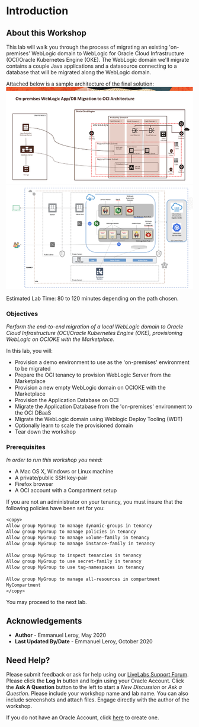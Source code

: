 # Introduction

## About this Workshop

This lab will walk you through the process of migrating an existing 'on-premises' WebLogic domain to WebLogic for <if type="oci">Oracle Cloud Infrastructure (OCI)</if><if type="oke">Oracle Kubernetes Engine (OKE)</if>. The WebLogic domain we'll migrate contains a couple Java applications and a datasource connecting to a database that will be migrated along the WebLogic domain.

Attached below is a sample architecture of the final solution:
<if type="oci">
![](./images/Architecture.png)
</if>
<if type="oke">
![](./images/arch-oke.png)
</if>

Estimated Lab Time: 80 to 120 minutes depending on the path chosen.

### Objectives

*Perform the end-to-end migration of a local WebLogic domain to <if type="oci">Oracle Cloud Infrastructure (OCI)</if><if type="oke">Oracle Kubernetes Engine (OKE)</if>, provisioning WebLogic on <if type="oci">OCI</if><if type="oke">OKE</if> with the Marketplace.*

In this lab, you will:
- Provision a demo environment to use as the 'on-premises' environment to be migrated
- Prepare the OCI tenancy to provision WebLogic Server from the Marketplace
- Provision a new empty WebLogic domain on <if type="oci">OCI</if><if type="oke">OKE</if> with the Marketplace
- Provision the Application Database on OCI
- Migrate the Application Database from the 'on-premises' environment to the OCI DBaaS
- Migrate the WebLogic domain using Weblogic Deploy Tooling (WDT)
- Optionally learn to scale the provisioned domain
- Tear down the workshop

### Prerequisites

*In order to run this workshop you need:*

* A Mac OS X, Windows or Linux machine
* A private/public SSH key-pair
* Firefox browser
* A OCI account with a Compartment setup

If you are not an administrator on your tenancy, you must insure that the following policies have been set for you:

```
<copy>
Allow group MyGroup to manage dynamic-groups in tenancy
Allow group MyGroup to manage policies in tenancy
Allow group MyGroup to manage volume-family in tenancy
Allow group MyGroup to manage instance-family in tenancy

Allow group MyGroup to inspect tenancies in tenancy
Allow group MyGroup to use secret-family in tenancy
Allow group MyGroup to use tag-namespaces in tenancy

Allow group MyGroup to manage all-resources in compartment MyCompartment
</copy>
```

You may proceed to the next lab.

## Acknowledgements

 - **Author** - Emmanuel Leroy, May 2020
 - **Last Updated By/Date** - Emmanuel Leroy, October 2020

## Need Help?
Please submit feedback or ask for help using our [LiveLabs Support Forum](https://community.oracle.com/tech/developers/categories/Weblogic). Please click the **Log In** button and login using your Oracle Account. Click the **Ask A Question** button to the left to start a *New Discussion* or *Ask a Question*.  Please include your workshop name and lab name.  You can also include screenshots and attach files.  Engage directly with the author of the workshop.

If you do not have an Oracle Account, click [here](https://profile.oracle.com/myprofile/account/create-account.jspx) to create one.

